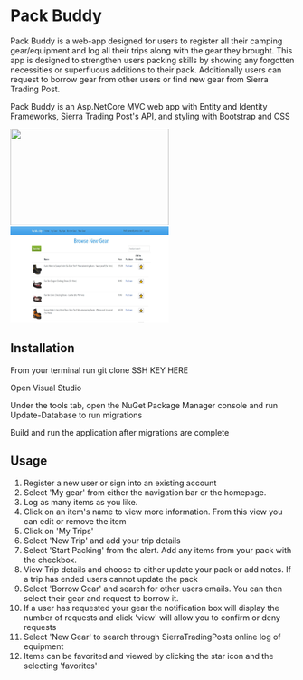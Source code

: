 # Pack Buddy

Pack Buddy is a web-app designed for users to register all their camping gear/equipment and log all their trips along with the gear they brought. This app is designed to strengthen users packing skills by showing any forgotten necessities or superfluous additions to their pack. Additionally users can request to borrow gear from other users or find new gear from Sierra Trading Post.

Pack Buddy is an Asp.NetCore MVC web app with Entity and Identity Frameworks, Sierra Trading Post's API, and styling with Bootstrap and CSS

<img src="./wwwroot/images/pb-1.jpg" height="170" width="280">      <img src="./PackBuddy/wwwroot/images/pb-2.jpg" height="170" width="280">

## Installation

From your terminal run git clone SSH KEY HERE

Open Visual Studio

Under the tools tab, open the NuGet Package Manager console and run Update-Database to run migrations

Build and run the application after migrations are complete

## Usage
1. Register a new user or sign into an existing account
2. Select 'My gear' from either the navigation bar or the homepage.
3. Log as many items as you like.
4. Click on an item's name to view more information. From this view you can edit or remove the item
5. Click on 'My Trips'
6. Select 'New Trip' and add your trip details
7. Select 'Start Packing' from the alert. Add any items from your pack with the checkbox.
8. View Trip details and choose to either update your pack or add notes. If a trip has ended users cannot update the pack
9. Select 'Borrow Gear' and search for other users emails. You can then select their gear and request to borrow it.
10. If a user has requested your gear the notification box will display the number of requests and click 'view' will allow you to confirm or deny requests
11. Select 'New Gear' to search through SierraTradingPosts online log of equipment
12. Items can be favorited and viewed by clicking the star icon and the selecting 'favorites'
